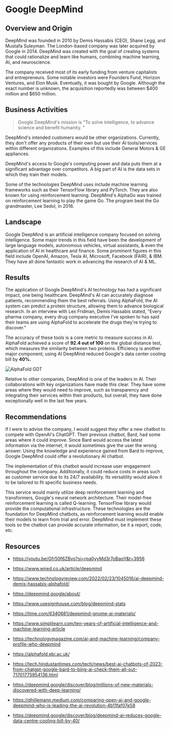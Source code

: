 # Google DeepMind

## Overview and Origin

DeepMind was founded in 2010 by Demis Hassabis (CEO), Shane Legg, and Mustafa Suleyman. The London-based company was later acquired by Google in 2014. DeepMind was created with the goal of creating systems that could rationalize and learn like humans, combining machine learning, AI, and neuroscience.

The company received most of its early funding from venture capitalists and entrepreneurs. Some notable investors were Founders Fund, Horizon Ventures, and Elon Musk. Eventually, it was bought by Google. Although the exact number is unknown, the acquisition reportedly was between $400 million and $650 million.

## Business Activities

>Google DeepMind's mission is "To solve intelligence, to advance science and benefit humanity.
"

DeepMind's intended customers would be other organizations. Currently, they don't offer any products of their own but use their AI tools/services within different organizations. Examples of this include General Motors & GE appliances.

DeepMind's access to Google's computing power and data puts them at a significant advantage over competitors. A big part of AI is the data sets in which they train their models.

Some of the technologies DeepMind uses include machine learning frameworks such as their TensorFlow library and PyTorch. They are also known for using reinforcement learning. DeepMind's AlphaGo was trained on reinforcement learning to play the game Go. The program beat the Go grandmaster, Lee Sedol, in 2016.

## Landscape

Google DeepMind is an artificial intelligence company focused on solving intelligence. Some major trends in this field have been the development of large language models, autonomous vehicles, virtual assistants, & even the application of AI in healthcare and finance. Some prominent figures in this field include OpenAI, Amazon, Tesla AI, Microsoft, Facebook (FAIR), & IBM. They have all done fantastic work in advancing the research of AI & ML.

## Results

The application of Google DeepMind's AI technology has had a significant impact, one being healthcare. DeepMind's AI can accurately diagnose patients, recommending them the best referrals. Using AlphaFold, the AI system can predict a protein structure, allowing them to advance biological research. In an interview with Lex Fridman, Demis Hassabis stated, "Every pharma company, every drug company executive I've spoken to has said their teams are using AlphaFold to accelerate the drugs they're trying to discover."

The accuracy of these tools is a core metric to measure success in AI. AlphaFold achieved a score of **92.4 out of 100** on the global distance test, which measures the similarity between two proteins. Efficiency is another major component; using AI DeepMind reduced Google's data center cooling bill by **40%.**

![AlphaFold GDT](https://lh3.googleusercontent.com/GgOuel2ukyAKNq6BY0DC5K1VSzymOU52GaWRdrWthA2-wuWGAgCoVKZn-r0aJd7K157qdfFVoWPGF2vz2CyKt_HHTd310n556Qw_B64VUmlfxhLZ=w616)

Relative to other companies, DeepMind is one of the leaders in AI. Their collaborations with key organizations have made this clear. They have some areas where they would need to improve, such as transparency and integrating their services within their products, but overall, they have done exceptionally well in the last few years.

## Recommendations

If I were to advise the company, I would suggest they offer a new chatbot to compete with OpenAI's ChatGPT. Their previous chatbot, Bard, had some areas where it could improve. Since Bard would access the latest information via the internet, it would sometimes give the user the wrong answer. Using the knowledge and experience gained from Bard to improve, Google DeepMind could offer a revolutionary AI chatbot.

The implementation of this chatbot would increase user engagement throughout the company. Additionally, it could reduce costs in areas such as customer service due to its 24/7 availability. Its versatility would allow it to be tailored to fit specific business needs.

This service would mainly utilize deep reinforcement learning and transformers, Google's neural network architecture. Their model-free reinforcement learning is called Q-learning. TensorFlow library would provide the computational infrastructure. These technologies are the foundation for DeepMind chatbots, as reinforcement learning would enable their models to learn from trial and error. DeepMind must implement these tools so the chatbot can provide accurate information, be it a report, code, etc.

## Resources

- <https://youtu.be/Gfr50f6ZBvo?si=rpa0yyMd3r7oBaqY&t=3956>

- <https://www.wired.co.uk/article/deepmind>

- <https://www.technologyreview.com/2022/02/23/1045016/ai-deepmind-demis-hassabis-alphafold/>

- <https://deepmind.google/about/>

- <https://www.usesignhouse.com/blog/deepmind-stats>

- <https://time.com/6340681/deepmind-gnome-ai-materials/>

- <https://www.simplilearn.com/ten-years-of-artificial-intelligence-and-machine-learning-article>

- <https://technologymagazine.com/ai-and-machine-learning/company-profile-who-deepmind>

- <https://alphafold.ebi.ac.uk/>

- <https://tech.hindustantimes.com/tech/news/best-ai-chatbots-of-2023-from-chatgpt-google-bard-to-bing-ai-check-them-all-out-71701775954136.html>

- <https://deepmind.google/discover/blog/millions-of-new-materials-discovered-with-deep-learning/>

- <https://dhillemann.medium.com/comparing-open-ai-and-google-deepmind-who-is-leading-the-ai-revolution-4b11faf07e58>

- <https://deepmind.google/discover/blog/deepmind-ai-reduces-google-data-centre-cooling-bill-by-40/>
